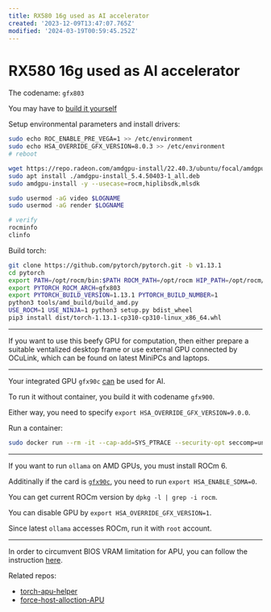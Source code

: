 ```yaml
---
title: RX580 16g used as AI accelerator
created: '2023-12-09T13:47:07.765Z'
modified: '2024-03-19T00:59:45.252Z'
---
```


# RX580 16g used as AI accelerator

The codename: `gfx803`

You may have to [build it yourself](https://github.com/tsl0922/pytorch-gfx803)

Setup environmental parameters and install drivers:

```bash
sudo echo ROC_ENABLE_PRE_VEGA=1 >> /etc/environment
sudo echo HSA_OVERRIDE_GFX_VERSION=8.0.3 >> /etc/environment
# reboot

wget https://repo.radeon.com/amdgpu-install/22.40.3/ubuntu/focal/amdgpu-install_5.4.50403-1_all.deb
sudo apt install ./amdgpu-install_5.4.50403-1_all.deb
sudo amdgpu-install -y --usecase=rocm,hiplibsdk,mlsdk

sudo usermod -aG video $LOGNAME
sudo usermod -aG render $LOGNAME

# verify
rocminfo
clinfo
```

Build torch:

```bash
git clone https://github.com/pytorch/pytorch.git -b v1.13.1
cd pytorch
export PATH=/opt/rocm/bin:$PATH ROCM_PATH=/opt/rocm HIP_PATH=/opt/rocm/hip
export PYTORCH_ROCM_ARCH=gfx803
export PYTORCH_BUILD_VERSION=1.13.1 PYTORCH_BUILD_NUMBER=1
python3 tools/amd_build/build_amd.py
USE_ROCM=1 USE_NINJA=1 python3 setup.py bdist_wheel
pip3 install dist/torch-1.13.1-cp310-cp310-linux_x86_64.whl
```

---

If you want to use this beefy GPU for computation, then either prepare a suitable ventalized desktop frame or use external GPU connected by OCuLink, which can be found on latest MiniPCs and laptops.

---

Your integrated GPU `gfx90c` [can](https://github.com/ROCm/ROCm/issues/1743) be used for AI.

To run it without container, you build it with codename `gfx900`.

Either way, you need to specify `export HSA_OVERRIDE_GFX_VERSION=9.0.0`.

Run a container:

```bash
sudo docker run --rm -it --cap-add=SYS_PTRACE --security-opt seccomp=unconfined --device=/dev/kfd --device=/dev/dri --group-add video --ipc=host --shm-size 8G rocm/pytorch:latest
```

---
If you want to run `ollama` on AMD GPUs, you must install ROCm 6.

Additinally if the card is [`gfx90c`](https://github.com/ROCm/ROCm/issues/2774), you need to run `export HSA_ENABLE_SDMA=0`.

You can get current ROCm version by `dpkg -l | grep -i rocm`.

You can disable GPU by `export HSA_OVERRIDE_GFX_VERSION=1`.

Since latest `ollama` accesses ROCm, run it with `root` account.

---

In order to circumvent BIOS VRAM limitation for APU, you can follow the instruction [here](https://typeof.pw/archives/pytorch-on-apu-vram).

Related repos:

- [torch-apu-helper](https://github.com/pomoke/torch-apu-helper)
- [force-host-alloction-APU](https://github.com/segurac/force-host-alloction-APU)

